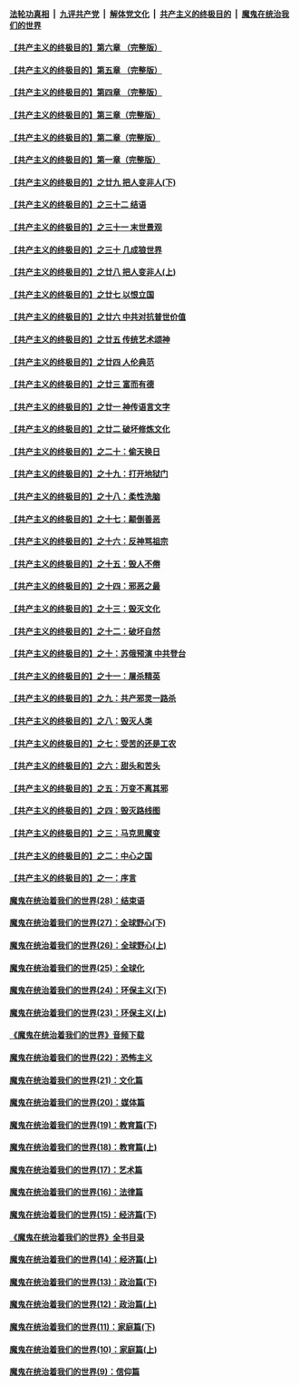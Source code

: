 ####  [法轮功真相](../../../../basic/blob/master/README.md?t=04140130) &nbsp;|&nbsp; [九评共产党](../../../../9ping.md/blob/master/README.md?t=04140130) &nbsp;|&nbsp; [解体党文化](../../../../jtdwh.md/blob/master/README.md?t=04140130)  &nbsp;|&nbsp; [共产主义的终极目的](../../../../gczydzjmd.md/blob/master/README.md?t=04140130) &nbsp;|&nbsp; [魔鬼在统治我们的世界](../../../../mgztzwmdsj.md/blob/master/README.md?t=04140130) 

#### [【共产主义的终极目的】第六章 （完整版）](../pages/nsc422/n11428913.md?t=04140130) 

#### [【共产主义的终极目的】第五章 （完整版）](../pages/nsc422/n11428912.md?t=04140130) 

#### [【共产主义的终极目的】第四章 （完整版）](../pages/nsc422/n11428907.md?t=04140130) 

#### [【共产主义的终极目的】第三章（完整版）](../pages/nsc422/n11428848.md?t=04140130) 

#### [【共产主义的终极目的】第二章（完整版）](../pages/nsc422/n11428831.md?t=04140130) 

#### [【共产主义的终极目的】第一章（完整版）](../pages/nsc422/n11417651.md?t=04140130) 

#### [【共产主义的终极目的】之廿九 把人变非人(下)](../pages/nsc422/n11344140.md?t=04140130) 

#### [【共产主义的终极目的】之三十二 结语](../pages/nsc422/n11360535.md?t=04140130) 

#### [【共产主义的终极目的】之三十一 末世景观](../pages/nsc422/n11351129.md?t=04140130) 

#### [【共产主义的终极目的】之三十 几成狼世界](../pages/nsc422/n11348280.md?t=04140130) 

#### [【共产主义的终极目的】之廿八 把人变非人(上)](../pages/nsc422/n11340492.md?t=04140130) 

#### [【共产主义的终极目的】之廿七 以恨立国](../pages/nsc422/n11336944.md?t=04140130) 

#### [【共产主义的终极目的】之廿六 中共对抗普世价值](../pages/nsc422/n11324785.md?t=04140130) 

#### [【共产主义的终极目的】之廿五 传统艺术颂神](../pages/nsc422/n11296396.md?t=04140130) 

#### [【共产主义的终极目的】之廿四 人伦典范](../pages/nsc422/n11296397.md?t=04140130) 

#### [【共产主义的终极目的】之廿三 富而有德](../pages/nsc422/n11283598.md?t=04140130) 

#### [【共产主义的终极目的】之廿一 神传语言文字](../pages/nsc422/n11263265.md?t=04140130) 

#### [【共产主义的终极目的】之廿二 破坏修炼文化](../pages/nsc422/n11245728.md?t=04140130) 

#### [【共产主义的终极目的】之二十：偷天换日](../pages/nsc422/n11238846.md?t=04140130) 

#### [【共产主义的终极目的】之十九：打开地狱门](../pages/nsc422/n11206376.md?t=04140130) 

#### [【共产主义的终极目的】之十八：柔性洗脑](../pages/nsc422/n11199994.md?t=04140130) 

#### [【共产主义的终极目的】之十七：颠倒善恶](../pages/nsc422/n11179782.md?t=04140130) 

#### [【共产主义的终极目的】之十六：反神骂祖宗](../pages/nsc422/n11166798.md?t=04140130) 

#### [【共产主义的终极目的】之十五：毁人不倦](../pages/nsc422/n11166792.md?t=04140130) 

#### [【共产主义的终极目的】之十四：邪恶之最](../pages/nsc422/n11150249.md?t=04140130) 

#### [【共产主义的终极目的】之十三：毁灭文化](../pages/nsc422/n11135227.md?t=04140130) 

#### [【共产主义的终极目的】之十二：破坏自然](../pages/nsc422/n11135214.md?t=04140130) 

#### [【共产主义的终极目的】之十：苏俄预演 中共登台](../pages/nsc422/n11118424.md?t=04140130) 

#### [【共产主义的终极目的】之十一：屠杀精英](../pages/nsc422/n11118442.md?t=04140130) 

#### [【共产主义的终极目的】之九：共产邪灵一路杀](../pages/nsc422/n11114139.md?t=04140130) 

#### [【共产主义的终极目的】之八：毁灭人类](../pages/nsc422/n11108503.md?t=04140130) 

#### [【共产主义的终极目的】之七：受苦的还是工农](../pages/nsc422/n11101809.md?t=04140130) 

#### [【共产主义的终极目的】之六：甜头和苦头](../pages/nsc422/n11096971.md?t=04140130) 

#### [【共产主义的终极目的】之五：万变不离其邪](../pages/nsc422/n11091285.md?t=04140130) 

#### [【共产主义的终极目的】之四：毁灭路线图](../pages/nsc422/n11086284.md?t=04140130) 

#### [【共产主义的终极目的】之三：马克思魔变](../pages/nsc422/n11061941.md?t=04140130) 

#### [【共产主义的终极目的】之二：中心之国](../pages/nsc422/n11047728.md?t=04140130) 

#### [【共产主义的终极目的】之一：序言](../pages/nsc422/n11086077.md?t=04140130) 

#### [魔鬼在统治着我们的世界(28)：结束语](../pages/nsc422/n10936246.md?t=04140130) 

#### [魔鬼在统治着我们的世界(27)：全球野心(下)](../pages/nsc422/n10928319.md?t=04140130) 

#### [魔鬼在统治着我们的世界(26)：全球野心(上)](../pages/nsc422/n10900318.md?t=04140130) 

#### [魔鬼在统治着我们的世界(25)：全球化](../pages/nsc422/n10788205.md?t=04140130) 

#### [魔鬼在统治着我们的世界(24)：环保主义(下)](../pages/nsc422/n10695307.md?t=04140130) 

#### [魔鬼在统治着我们的世界(23)：环保主义(上)](../pages/nsc422/n10688613.md?t=04140130) 

#### [《魔鬼在统治着我们的世界》音频下载](../pages/nsc422/n10635553.md?t=04140130) 

#### [魔鬼在统治着我们的世界(22)：恐怖主义](../pages/nsc422/n10614727.md?t=04140130) 

#### [魔鬼在统治着我们的世界(21)：文化篇](../pages/nsc422/n10597706.md?t=04140130) 

#### [魔鬼在统治着我们的世界(20)：媒体篇](../pages/nsc422/n10586579.md?t=04140130) 

#### [魔鬼在统治着我们的世界(19)：教育篇(下)](../pages/nsc422/n10564808.md?t=04140130) 

#### [魔鬼在统治着我们的世界(18)：教育篇(上)](../pages/nsc422/n10526970.md?t=04140130) 

#### [魔鬼在统治着我们的世界(17)：艺术篇](../pages/nsc422/n10499093.md?t=04140130) 

#### [魔鬼在统治着我们的世界(16)：法律篇](../pages/nsc422/n10485969.md?t=04140130) 

#### [魔鬼在统治着我们的世界(15)：经济篇(下)](../pages/nsc422/n10469975.md?t=04140130) 

#### [《魔鬼在统治着我们的世界》全书目录](../pages/nsc422/n10464261.md?t=04140130) 

#### [魔鬼在统治着我们的世界(14)：经济篇(上)](../pages/nsc422/n10457370.md?t=04140130) 

#### [魔鬼在统治着我们的世界(13)：政治篇(下)](../pages/nsc422/n10448270.md?t=04140130) 

#### [魔鬼在统治着我们的世界(12)：政治篇(上)](../pages/nsc422/n10444576.md?t=04140130) 

#### [魔鬼在统治着我们的世界(11)：家庭篇(下)](../pages/nsc422/n10440961.md?t=04140130) 

#### [魔鬼在统治着我们的世界(10)：家庭篇(上)](../pages/nsc422/n10435448.md?t=04140130) 

#### [魔鬼在统治着我们的世界(9)：信仰篇](../pages/nsc422/n10432159.md?t=04140130) 


